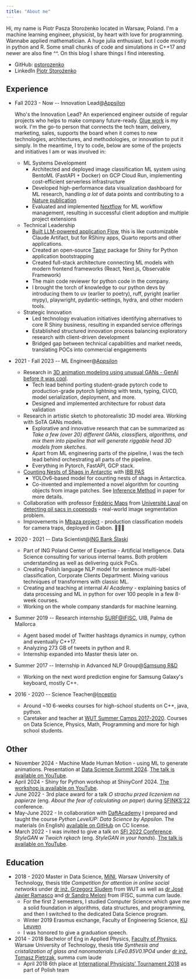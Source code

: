 ```yaml
---
title: "About me"
---
```


Hi, my name is Piotr Pasza Storożenko located in Warsaw, Poland.
I'm a machine learning engineer, physicist, by heart with love for programming.
Wannabe applied mathematician.
A huge julia enthusiast, but I code mostly in python and R.
Some small chunks of code and simulations in C++17 and newer are also fine ^^.
On this blog I share things I find interesting.

* GitHub: [pstorozenko](https://github.com/pstorozenko/)
* LinkedIn [Piotr Storożenko](https://www.linkedin.com/in/piotr-pasza-storo%C5%BCenko/)

## Experience

* Fall 2023 - Now -- Innovation Lead@[Appsilon](https://appsilon.com/)

  Who's the Innovation Lead? An experienced engineer outside of regular projects who helps to make company future-ready. [Glue work](https://www.noidea.dog/glue) is my work. I'm the go-to person that connects the tech team, delivery, marketing, sales, supports the board when it comes to new technologies, architectures, and methodologies, or innovation to put it simply. In the meantime, I try to code, below are some of the projects and initiatives I am or was involved in:
  * ML Systems Development
    * Architected and deployed image classification ML system using BentoML (FastAPI + Docker) on GCP Cloud Run, implementing cost-efficient serverless infrastructure
    * Developed high-performance data visualization dashboard for ML research, handling _a lot_ of data points and contributing to a [Nature publication](https://www.appsilon.com/post/interactive-cell-analysis)
    * Evaluated and implemented [Nextflow](https://www.appsilon.com/post/nextflow-for-computational-biology-workflows) for ML workflow management, resulting in successful client adoption and multiple project extensions
  * Technical Leadership
    * [Built LLM-powered application Flow](https://www.appsilon.com/post/llm-quarto-automation), this is like customizable Claude Artifact, but for RShiny apps, Quarto reports and other applications.
    * Created an open-source [Tapyr](https://github.com/Appsilon/tapyr-template) package for Shiny for Python application bootstrapping
    * Created full-stack architecture connecting ML models with modern frontend frameworks (React, Next.js, Observable Framework)
    * The main code reviewer for python code in the company.
    * I brought the torch of knowledge to our python devs by introducing them to uv (earlier to poetry), ruff, pyright (earlier mypy), playwright, pydantic-settings, hydra, and other modern tools.
  * Strategic Innovation
    * Led technology evaluation initiatives identifying alternatives to core R Shiny business, resulting in expanded service offerings
    * Established structured innovation process balancing exploratory research with client-driven development
    * Bridged gap between technical capabilities and market needs, translating POCs into commercial engagements
* 2021 - Fall 2023 -- ML Engineer@[Appsilon](https://appsilon.com/)
  * Research in [3D animation modeling using unusual GANs - GenAI before it was cool](https://www.appsilon.com/case-studies/rigplays-journey-with-generative-ai).
    * Tech lead behind porting student-grade pytorch code to production-grade pytorch lightning with tests, typing, CI/CD, model serialization, deployment, and more.
    * Designed and implemented architecture for robust data validation
  * Research in artistic sketch to photorealistic 3D model area. Working with SoTA GANs models.
    * Explorative and innovative research that can be summarized as _Take a few (over 20) different GANs, classifiers, algorithms, and mix them into pipeline that will generate riggable head 3D models from sketches_.
    * Apart from ML engineering parts of the pipeline, I was the tech lead behind orchestrating all parts of the pipeline.
    * Everything in Pytorch, FastAPI, GCP stack.
  * [Counting Nests of Shags in Antarctic](https://www.appsilon.com/post/yolo-counting-nests-antarctic-birds) with [IBB PAS](https://ibb.edu.pl/en/laboratory/robert-bialik/)
    * YOLOv6-based model for counting nests of shags in Antarctica.
    * Co-invented and implemented a novel algorithm for counting objects from image patches. See [Inference Method](https://www.sciencedirect.com/science/article/pii/S1574954124002498?via%3Dihub#s0045) in paper for more details.
  * Collaboration with professor [Frédéric Maps](http://www.takuvik.ulaval.ca/team/maps_frederic.php) from [Université Laval](https://www.ulaval.ca/en) on [detecting oil sacs in copepods](https://dropsu.sorbonne-universite.fr/s/w5Lm7P4sR8rMKtB?dir=undefined&openfile=117720445) - real-world image segmentation problem.
  * Improvements in [Mbaza project](https://appsilon.com/gabon-wildlife-ai-for-biodiversity-conservation/) - production classification models for camera traps, deployed in Gabon. 💙💙💙
* 2020 - 2021 -- Data Scientist@[ING Bank Śląski](https://www.ing.pl/)
  * Part of ING Poland Center of Expertise - Artificial Intelligence. Data Science consulting for various internal teams. Both problem understanding as well as delivering quick PoCs.
  * Creating Polish language NLP model for sentence multi-label classification, Corporate Clients Department. Mixing various techniques of transformers with classic ML.
  * Creating and teaching at internal _AI Academy_ - explaining basics of data processing and ML in python for over 100 people in a few 8-week courses.
  * Working on the whole company standards for machine learning.
* Summer 2019 -- Research internship [SURF@IFISC](https://ifisc.uib-csic.es/), UIB, Palma de Mallorca
  * Agent based model of Twitter hashtags dynamics in numpy, cython and eventually C++17.
  * Analyzing 273 GB of tweets in python and R.
  * Internship expanded into Master thesis later on.
* Summer 2017 -- Internship in Advanced NLP Group@[Samsung R&D](https://samsungrd.pl/)
  * Working on the next word prediction engine for Samsung Galaxy's keyboard, mostly C++.
* 2016 - 2020 -- Science Teacher@[Inceptio](https://inceptio.org.pl/)
  * Around ~10 6-weeks courses for high-school students on C++, java, python.
  * Caretaker and teacher at [WUT Summer Camps 2017-2020](https://www.oboznaukowy.edu.pl/). Courses on Data Science, Physics, Math, Programming and more for high school students.

## Other

* November 2024 - Machine Made Human Motion - using ML to generate animations. Presentation at [Data Science Summit 2024](https://dssconf.pl/). [The talk is available on YouTube](https://www.youtube.com/watch?v=R2t03bn-vys).
* April 2024 - Shiny for Python workshop at ShinyConf 2024. [The workshop is available on YouTube](https://www.youtube.com/watch?v=DBP8Aqag7lg).
* June 2022 - 3rd place award for a talk _O strachu przed liczeniem na papierze_ (eng. _About the fear of calculating on paper_) during [SFINKS'22](http://sfinks.fizyka.pw.edu.pl/) conference.
* May-June 2022 - In collaboration with [DaftAcademy](https://www.daftacademy.pl/) I prepared and taught the course _Python LevelUP: Data Science by Appsilon_. The materials (in English) [available on GitHub](https://github.com/Appsilon/datascience-python) on CC license.
* March 2022 - I was invited to give a talk on [SFI 2022 Conference](https://sfi.pl/en/). _StyleGAN w Twoich rękach_ (eng. _StyleGAN in your hands_). [The talk is available on YouTube](https://www.youtube.com/watch?v=aqK1gmJqxFc).

## Education

* 2018 - 2020 Master in Data Science, [MiNI](https://ww4.mini.pw.edu.pl/), Warsaw University of Technology, thesis title _Competition for attention in online social networks_ under [dr inż. Grzegorz Siudem](http://if.pw.edu.pl/~siudem/) from WUT as well as [dr José Javier Ramasco](https://ifisc.uib-csic.es/~jramasco/) and [dr Sandro Meloni](https://ifisc.uib-csic.es/users/sandro/) from IFISC, summa cum laude.
  * For the first 2 semesters, I studied Computer Science which gave me a solid foundation in algorithms, data structures, and programming, and then I switched to the dedicated Data Science program.
  * Winter 2019 Erasmus exchange, Faculty of Engineering Science, [KU Leuven](https://www.kuleuven.be/english/kuleuven)
  * I was honored to give a graduation speech.
* 2014 - 2018 Bachelor of Eng in Applied Physics, [Faculty of Physics](https://www.fizyka.pw.edu.pl/en), Warsaw University of Technology, thesis title _Synthesis and cristalization of glass and nanomaterials LiFe0.85V0.1PO4_ under [dr inż. Tomasz Pietrzak](http://www.if.pw.edu.pl/~topie/), summa cum laude
  * April 2018 6th place at [International Physicists' Tournament 2018](https://2018.iptnet.info/) as part of Polish team
